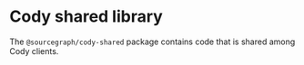 # Cody shared library

The `@sourcegraph/cody-shared` package contains code that is shared among Cody clients.
